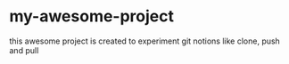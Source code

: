 # my-awesome-project

this awesome project is created to experiment git notions like clone, push and pull
